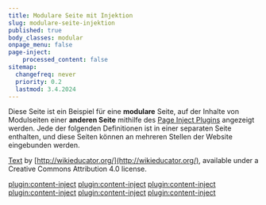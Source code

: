 ```yaml
---
title: Modulare Seite mit Injektion
slug: modulare-seite-injektion
published: true
body_classes: modular
onpage_menu: false
page-inject:
    processed_content: false
sitemap:
  changefreq: never
  priority: 0.2
  lastmod: 3.4.2024
---
```


Diese Seite ist ein Beispiel für eine **modulare** Seite, auf der Inhalte von Modulseiten einer **anderen Seite** mithilfe des [Page Inject Plugins](https://github.com/getgrav/grav-plugin-page-inject) angezeigt werden. Jede der folgenden Definitionen ist in einer separaten Seite enthalten, und diese Seiten können an mehreren Stellen der Website eingebunden werden.

[Text](http://wikieducator.org/OER_Handbook/educator_version_one/Conclusion/Glossary) by [http://wikieducator.org/](http://wikieducator.org/), available under a Creative Commons Attribution 4.0 license.

[plugin:content-inject](_cc-by)
[plugin:content-inject](_cc-by-sa)
[plugin:content-inject](_cc-by-nc)
[plugin:content-inject](_cc-by-nc-nd)
[plugin:content-inject](_cc-by-nc-sa)
[plugin:content-inject](_cc-by-nd)
